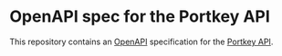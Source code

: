 # OpenAPI spec for the Portkey API

This repository contains an [OpenAPI](https://www.openapis.org/) specification for the [Portkey API](https://portkey.ai/docs/api-reference).
